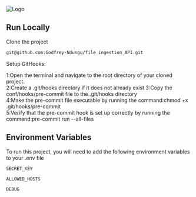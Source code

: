 
![Logo](https://www.lifewire.com/thmb/tHjH9M19MsA9gFY-qcZvKYv5oG4=/750x0/filters:no_upscale():max_bytes(150000):strip_icc():format(webp)/cloud-upload-a30f385a928e44e199a62210d578375a.jpg)


## Run Locally

Clone the project

```bash
git@github.com:Godfrey-Ndungu/file_ingestion_API.git
```

Setup GitHooks:

1:Open the terminal and navigate to the root directory of your cloned project.  
2:Create a .git/hooks directory if it does not already exist
3:Copy the conf/hooks/pre-commit file to the .git/hooks directory  
4:Make the pre-commit file executable by running the command:chmod +x .git/hooks/pre-commit  
5:Verify that the pre-commit hook is set up correctly by running the command:pre-commit run --all-files
## Environment Variables

To run this project, you will need to add the following environment variables to your .env file

`SECRET_KEY`

`ALLOWED_HOSTS`

`DEBUG`


